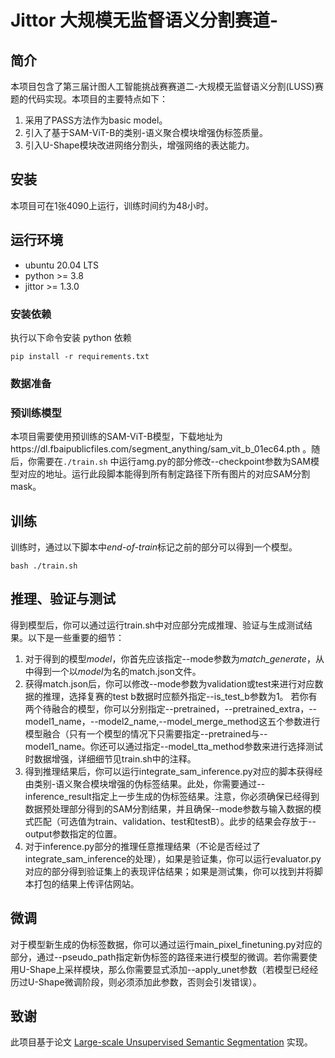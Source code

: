 # Jittor 大规模无监督语义分割赛道-

## 简介
本项目包含了第三届计图人工智能挑战赛赛道二-大规模无监督语义分割(LUSS)赛题的代码实现。本项目的主要特点如下：
1. 采用了PASS方法作为basic model。
2. 引入了基于SAM-ViT-B的类别-语义聚合模块增强伪标签质量。
3. 引入U-Shape模块改进网络分割头，增强网络的表达能力。

## 安装 
本项目可在1张4090上运行，训练时间约为48小时。

## 运行环境
- ubuntu 20.04 LTS
- python >= 3.8
- jittor >= 1.3.0

### 安装依赖
执行以下命令安装 python 依赖
```
pip install -r requirements.txt
```

### 数据准备


### 预训练模型
本项目需要使用预训练的SAM-ViT-B模型，下载地址为https://dl.fbaipublicfiles.com/segment_anything/sam_vit_b_01ec64.pth 。随后，你需要在`./train.sh` 中运行amg.py的部分修改--checkpoint参数为SAM模型对应的地址。运行此段脚本能得到所有制定路径下所有图片的对应SAM分割mask。

## 训练
训练时，通过以下脚本中*end-of-train*标记之前的部分可以得到一个模型。
```
bash ./train.sh
```

## 推理、验证与测试

得到模型后，你可以通过运行train.sh中对应部分完成推理、验证与生成测试结果。以下是一些重要的细节：
1. 对于得到的模型*model*，你首先应该指定--mode参数为*match_generate*，从中得到一个以*model*为名的match.json文件。
2. 获得match.json后，你可以修改--mode参数为validation或test来进行对应数据的推理，选择复赛的test b数据时应额外指定--is_test_b参数为1。
若你有两个待融合的模型，你可以分别指定--pretrained，--pretrained_extra，--model1_name，--model2_name,--model_merge_method这五个参数进行模型融合（只有一个模型的情况下只需要指定--pretrained与--model1_name。你还可以通过指定--model_tta_method参数来进行选择测试时数据增强，详细细节见train.sh中的注释。
3. 得到推理结果后，你可以运行integrate_sam_inference.py对应的脚本获得经由类别-语义聚合模块增强的伪标签结果。此处，你需要通过--inference_result指定上一步生成的伪标签结果。注意，你必须确保已经得到数据预处理部分得到的SAM分割结果，并且确保--mode参数与输入数据的模式匹配（可选值为train、validation、test和testB）。此步的结果会存放于--output参数指定的位置。
4. 对于inference.py部分的推理任意推理结果（不论是否经过了integrate_sam_inference的处理），如果是验证集，你可以运行evaluator.py对应的部分得到验证集上的表现评估结果；如果是测试集，你可以找到并将脚本打包的结果上传评估网站。

## 微调
对于模型新生成的伪标签数据，你可以通过运行main_pixel_finetuning.py对应的部分，通过--pseudo_path指定新伪标签的路径来进行模型的微调。若你需要使用U-Shape上采样模块，那么你需要显式添加--apply_unet参数（若模型已经经历过U-Shape微调阶段，则必须添加此参数，否则会引发错误）。

## 致谢
此项目基于论文 [Large-scale Unsupervised Semantic Segmentation](https://arxiv.org/abs/2106.03149) 实现。
